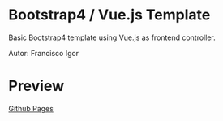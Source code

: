 
Bootstrap4 / Vue.js  Template
==========

Basic Bootstrap4 template using Vue.js as frontend controller.

Autor: Francisco Igor 



Preview
==========

[Github Pages](https://fraigo.github.com/bootstrap-template)
